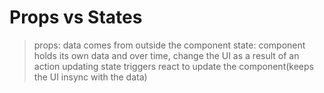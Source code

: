 # Props vs States

> props: data comes from outside the component
> state: component holds its own data and over time, change the UI as a result of an action
> updating state triggers react to update the component(keeps the UI insync with the data)
